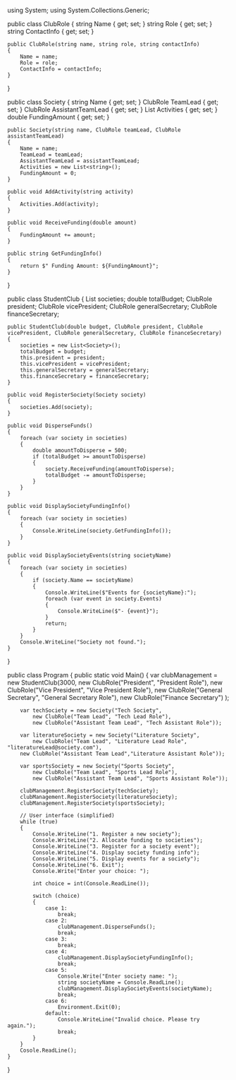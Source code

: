 using System;
using System.Collections.Generic;

public class ClubRole
{
     string Name { get; set; }
     string Role { get; set; }
     string ContactInfo { get; set; }

    public ClubRole(string name, string role, string contactInfo)
    {
        Name = name;
        Role = role;
        ContactInfo = contactInfo;
    }
}

public class Society
{
     string Name { get; set; }
   ClubRole TeamLead { get; set; }
     ClubRole AssistantTeamLead { get; set; }
     List<string> Activities { get; set; }
    double FundingAmount { get; set; }

    public Society(string name, ClubRole teamLead, ClubRole assistantTeamLead)
    {
        Name = name;
        TeamLead = teamLead;
        AssistantTeamLead = assistantTeamLead;
        Activities = new List<string>();
        FundingAmount = 0;
    }

    public void AddActivity(string activity)
    {
        Activities.Add(activity);
    }

    public void ReceiveFunding(double amount)
    {
        FundingAmount += amount;
    }

    public string GetFundingInfo()
    {
        return $" Funding Amount: ${FundingAmount}";
    }
}

public class StudentClub
{
     List<Society> societies;
     double totalBudget;
      ClubRole president;
     ClubRole vicePresident;
     ClubRole generalSecretary;
   ClubRole financeSecretary;

    public StudentClub(double budget, ClubRole president, ClubRole vicePresident, ClubRole generalSecretary, ClubRole financeSecretary)
    {
        societies = new List<Society>();
        totalBudget = budget;
        this.president = president;
        this.vicePresident = vicePresident;
        this.generalSecretary = generalSecretary;
        this.financeSecretary = financeSecretary;
    }

    public void RegisterSociety(Society society)
    {
        societies.Add(society);
    }

    public void DisperseFunds()
    {
        foreach (var society in societies)
        {
            double amountToDisperse = 500; 
            if (totalBudget >= amountToDisperse)
            {
                society.ReceiveFunding(amountToDisperse);
                totalBudget -= amountToDisperse;
            }
        }
    }

    public void DisplaySocietyFundingInfo()
    {
        foreach (var society in societies)
        {
            Console.WriteLine(society.GetFundingInfo());
        }
    }

    public void DisplaySocietyEvents(string societyName)
    {
        foreach (var society in societies)
        {
            if (society.Name == societyName)
            {
                Console.WriteLine($"Events for {societyName}:");
                foreach (var event in society.Events)
                {
                    Console.WriteLine($"- {event}");
                }
                return;
            }
        }
        Console.WriteLine("Society not found.");
    }
}

public class Program
{
    public static void Main()
    {
        var clubManagement = new StudentClub(3000,
            new ClubRole("President", "President Role"),
            new ClubRole("Vice President", "Vice President Role"),
            new ClubRole("General Secretary", "General Secretary Role"),
            new ClubRole("Finance Secretary")
        );

        var techSociety = new Society("Tech Society",
            new ClubRole("Team Lead", "Tech Lead Role"),
            new ClubRole("Assistant Team Lead", "Tech Assistant Role"));

        var literatureSociety = new Society("Literature Society",
            new ClubRole("Team Lead", "Literature Lead Role", "literatureLead@society.com"),
        new ClubRole("Assistant Team Lead","Literature Assistant Role"));

        var sportsSociety = new Society("Sports Society",
            new ClubRole("Team Lead", "Sports Lead Role"),
            new ClubRole("Assistant Team Lead", "Sports Assistant Role"));

        clubManagement.RegisterSociety(techSociety);
        clubManagement.RegisterSociety(literatureSociety);
        clubManagement.RegisterSociety(sportsSociety);

        // User interface (simplified)
        while (true)
        {
            Console.WriteLine("1. Register a new society");
            Console.WriteLine("2. Allocate funding to societies");
            Console.WriteLine("3. Register for a society event");
            Console.WriteLine("4. Display society funding info");
            Console.WriteLine("5. Display events for a society");
            Console.WriteLine("6. Exit");
            Console.Write("Enter your choice: ");

            int choice = int(Console.ReadLine());

            switch (choice)
            {
                case 1:
                    break;
                case 2:
                    clubManagement.DisperseFunds();
                    break;
                case 3:
                    break;
                case 4:
                    clubManagement.DisplaySocietyFundingInfo();
                    break;
                case 5:
                    Console.Write("Enter society name: ");
                    string societyName = Console.ReadLine();
                    clubManagement.DisplaySocietyEvents(societyName);
                    break;
                case 6:
                    Environment.Exit(0);
                default:
                    Console.WriteLine("Invalid choice. Please try again.");
                    break;
            }
        }
        Cosole.ReadLine();
    }
}
